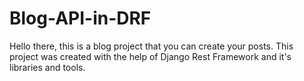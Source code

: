 # Blog-API-in-DRF
Hello there, this is a blog project that you can create your posts. This project was created with the help of Django Rest Framework and it's libraries and tools.
